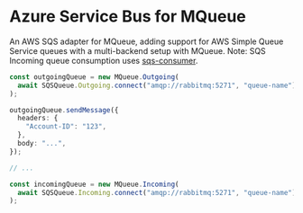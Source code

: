 # Azure Service Bus for MQueue

An AWS SQS adapter for MQueue, adding support for AWS Simple Queue Service
queues with a multi-backend setup with MQueue. Note: SQS Incoming queue
consumption uses [sqs-consumer](https://github.com/bbc/sqs-consumer).

```ts
const outgoingQueue = new MQueue.Outgoing(
  await SQSQueue.Outgoing.connect("amqp://rabbitmq:5271", "queue-name"),
);

outgoingQueue.sendMessage({
  headers: {
    "Account-ID": "123",
  },
  body: "...",
});

// ...

const incomingQueue = new MQueue.Incoming(
  await SQSQueue.Incoming.connect("amqp://rabbitmq:5271", "queue-name"),
);
```
